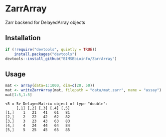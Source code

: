 # ZarrArray

Zarr backend for DelayedArray objects

## Installation


``` r
if (!require("devtools", quietly = TRUE))
    install.packages("devtools")
devtools::install_github("BIMSBbioinfo/ZarrArray")
```

## Usage

``` r
mat <- array(data=1:1000, dim=c(20, 50))
mat <- writeZarrArray(mat, filepath = "data/mat.zarr", name = "assay")
mat[1:5,1:5]
```

```
<5 x 5> DelayedMatrix object of type "double":
     [,1] [,2] [,3] [,4] [,5]
[1,]    1   21   41   61   81
[2,]    2   22   42   62   82
[3,]    3   23   43   63   83
[4,]    4   24   44   64   84
[5,]    5   25   45   65   85
```